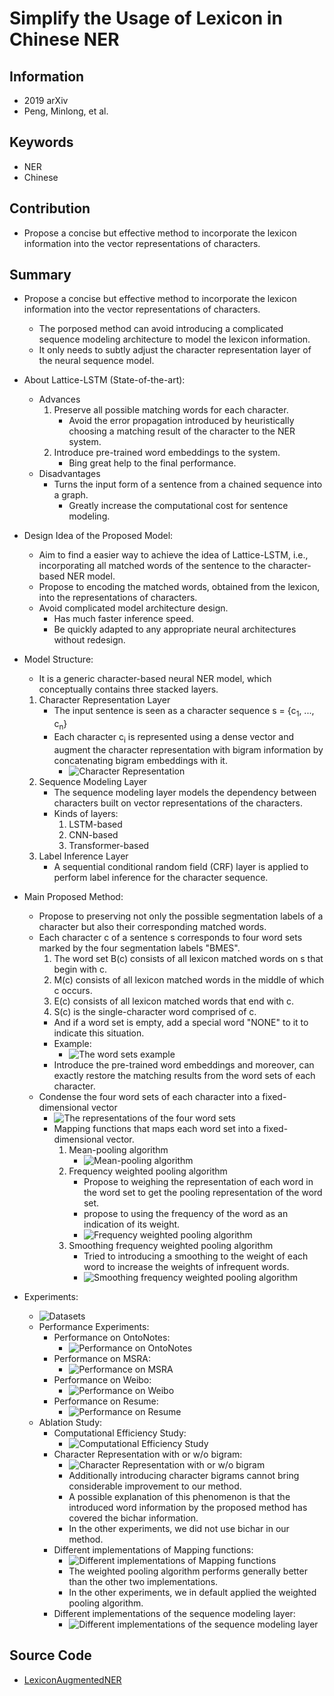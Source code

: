 # Simplify the Usage of Lexicon in Chinese NER
## Information
- 2019 arXiv
- Peng, Minlong, et al.

## Keywords
- NER
- Chinese

## Contribution
- Propose a concise but effective method to incorporate the lexicon information into the vector representations of characters.

## Summary
- Propose a concise but effective method to incorporate the lexicon information into the vector representations of characters.
	- The porposed method can avoid introducing a complicated sequence modeling architecture to model the lexicon information.
	- It only needs to subtly adjust the character representation layer of the neural sequence model.

- About Lattice-LSTM (State-of-the-art):
	- Advances
		1. Preserve all possible matching words for each character.
			- Avoid the error propagation introduced by heuristically choosing a matching result of the character to the NER system.
		2. Introduce pre-trained word embeddings to the system.
			- Bing great help to the final performance.
	- Disadvantages
		- Turns the input form of a sentence from a chained sequence into a graph.
			- Greatly increase the computational cost for sentence modeling.

- Design Idea of the Proposed Model:
	- Aim to find a easier way to achieve the idea of Lattice-LSTM, i.e., incorporating all matched words of the sentence to the character-based NER model.
	- Propose to encoding the matched words, obtained from the lexicon, into the representations of characters.
	- Avoid complicated model architecture design.
		- Has much faster inference speed.
		- Be quickly adapted to any appropriate neural architectures without redesign.

- Model Structure:
	- It is a generic character-based neural NER model, which conceptually contains three stacked layers.
	1. Character Representation Layer
		- The input sentence is seen as a character sequence s = {c<sub>1</sub>, ..., c<sub>n</sub>}
		- Each character c<sub>i</sub> is represented using a dense vector and augment the character representation with bigram information by concatenating bigram embeddings with it.
			- ![Character Representation](pic/Simplify_the_Usage_of_Lexicon_in_Chinese_NER_fig1.PNG)
	2. Sequence Modeling Layer
		- The sequence modeling layer models the dependency between characters built on vector representations of the characters.
		- Kinds of layers:
			1. LSTM-based
			2. CNN-based
			3. Transformer-based
	3. Label Inference Layer
		- A sequential conditional random field (CRF) layer is applied to perform label inference for the character sequence.

- Main Proposed Method:
	- Propose to preserving not only the possible segmentation labels of a character but also their corresponding matched words.
	- Each character c of a sentence s corresponds to four word sets marked by the four segmentation labels "BMES".
		1. The word set B(c) consists of all lexicon matched words on s that begin with c.
		2. M(c) consists of all lexicon matched words in the middle of which c occurs.
		3. E(c) consists of all lexicon matched words that end with c.
		4. S(c) is the single-character word comprised of c.
		- And if a word set is empty, add a special word "NONE" to it to indicate this situation.
		- Example:
			- ![The word sets example](pic/Simplify_the_Usage_of_Lexicon_in_Chinese_NER_fig2.PNG)
		- Introduce the pre-trained word embeddings and moreover, can exactly restore the matching results from the word sets of each character.
	- Condense the four word sets of each character into a fixed-dimensional vector
		- ![The representations of the four word sets](pic/Simplify_the_Usage_of_Lexicon_in_Chinese_NER_fig3.PNG)
		- Mapping functions that maps each word set into a fixed-dimensional vector.
			1. Mean-pooling algorithm
				- ![Mean-pooling algorithm](pic/Simplify_the_Usage_of_Lexicon_in_Chinese_NER_fig4.PNG)
			2. Frequency weighted pooling algorithm
				- Propose to weighing the representation of each word in the word set to get the pooling representation of the word set.
				- propose to using the frequency of the word as an indication of its weight.
				- ![Frequency weighted pooling algorithm](pic/Simplify_the_Usage_of_Lexicon_in_Chinese_NER_fig5.PNG)
			3. Smoothing frequency weighted pooling algorithm
				- Tried to introducing a smoothing to the weight of each word to increase the weights of infrequent words.
				- ![Smoothing frequency weighted pooling algorithm](pic/Simplify_the_Usage_of_Lexicon_in_Chinese_NER_fig6.PNG)

- Experiments:
	- ![Datasets](pic/Simplify_the_Usage_of_Lexicon_in_Chinese_NER_fig7.PNG)
	- Performance Experiments:
		- Performance on OntoNotes:
			- ![Performance on OntoNotes](pic/Simplify_the_Usage_of_Lexicon_in_Chinese_NER_fig8.PNG)
		- Performance on MSRA:
			- ![Performance on MSRA](pic/Simplify_the_Usage_of_Lexicon_in_Chinese_NER_fig9.PNG)
		- Performance on Weibo:
			- ![Performance on Weibo](pic/Simplify_the_Usage_of_Lexicon_in_Chinese_NER_fig10.PNG)
		- Performance on Resume:
			- ![Performance on Resume](pic/Simplify_the_Usage_of_Lexicon_in_Chinese_NER_fig11.PNG)
	- Ablation Study:
		- Computational Efficiency Study:
			- ![Computational Efficiency Study](pic/Simplify_the_Usage_of_Lexicon_in_Chinese_NER_fig12.PNG)
		- Character Representation with or w/o bigram:
			- ![Character Representation with or w/o bigram](pic/Simplify_the_Usage_of_Lexicon_in_Chinese_NER_fig13.PNG)
			- Additionally introducing character bigrams cannot bring considerable improvement to our method.
			- A possible explanation of this phenomenon is that the introduced word information by the proposed method has covered the bichar information.
			- In the other experiments, we did not use bichar in our method.
		- Different implementations of Mapping functions:
			- ![Different implementations of Mapping functions](pic/Simplify_the_Usage_of_Lexicon_in_Chinese_NER_fig14.PNG)
			- The weighted pooling algorithm performs generally better than the other two implementations.
			- In the other experiments, we in default applied the weighted pooling algorithm.
		- Different implementations of the sequence modeling layer:
			- ![Different implementations of the sequence modeling layer](pic/Simplify_the_Usage_of_Lexicon_in_Chinese_NER_fig15.PNG)

## Source Code
- [LexiconAugmentedNER](https://github.com/v-mipeng/LexiconAugmentedNER)